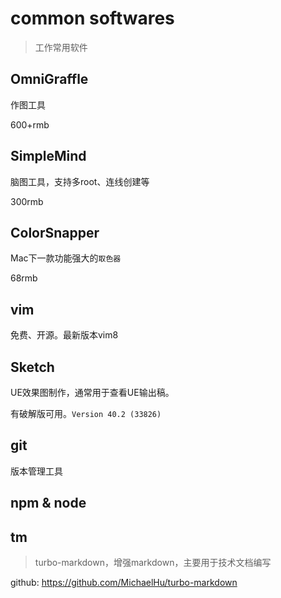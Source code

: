 # common softwares

> 工作常用软件

## OmniGraffle

作图工具

600+rmb


## SimpleMind

脑图工具，支持多root、连线创建等

300rmb

## ColorSnapper

Mac下一款功能强大的`取色器`

68rmb

## vim

免费、开源。最新版本vim8


## Sketch

UE效果图制作，通常用于查看UE输出稿。

有破解版可用。`Version 40.2 (33826)`


## git

版本管理工具


## npm & node


## tm

> turbo-markdown，增强markdown，主要用于技术文档编写

github: <https://github.com/MichaelHu/turbo-markdown>


